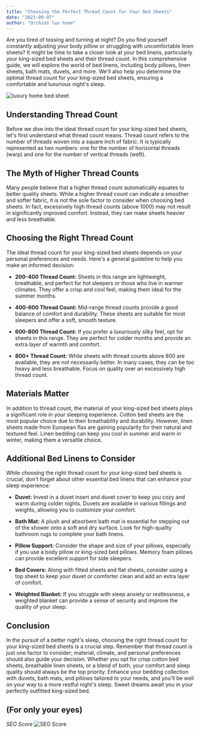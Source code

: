 ```yaml
---
title: "Choosing the Perfect Thread Count for Your Bed Sheets"
date: "2023-09-07"
author: "Orchids lux home"
---
```



Are you tired of tossing and turning at night? Do you find yourself constantly adjusting your body pillow or struggling with uncomfortable linen sheets? It might be time to take a closer look at your bed linens, particularly your king-sized bed sheets and their thread count. In this comprehensive guide, we will explore the world of bed linens, including body pillows, linen sheets, bath mats, duvets, and more. We'll also help you determine the optimal thread count for your king-sized bed sheets, ensuring a comfortable and luxurious night's sleep.

![luxury home bed sheet](/images/Bedsheet.jpg)

## Understanding Thread Count

Before we dive into the ideal thread count for your king-sized bed sheets, let's first understand what thread count means. Thread count refers to the number of threads woven into a square inch of fabric. It is typically represented as two numbers: one for the number of horizontal threads (warp) and one for the number of vertical threads (weft).

## The Myth of Higher Thread Counts

Many people believe that a higher thread count automatically equates to better quality sheets. While a higher thread count can indicate a smoother and softer fabric, it is not the sole factor to consider when choosing bed sheets. In fact, excessively high thread counts (above 1000) may not result in significantly improved comfort. Instead, they can make sheets heavier and less breathable.

## Choosing the Right Thread Count

The ideal thread count for your king-sized bed sheets depends on your personal preferences and needs. Here's a general guideline to help you make an informed decision:

- **200-400 Thread Count:** Sheets in this range are lightweight, breathable, and perfect for hot sleepers or those who live in warmer climates. They offer a crisp and cool feel, making them ideal for the summer months.

- **400-600 Thread Count:** Mid-range thread counts provide a good balance of comfort and durability. These sheets are suitable for most sleepers and offer a soft, smooth texture.

- **600-800 Thread Count:** If you prefer a luxuriously silky feel, opt for sheets in this range. They are perfect for colder months and provide an extra layer of warmth and comfort.

- **800+ Thread Count:** While sheets with thread counts above 800 are available, they are not necessarily better. In many cases, they can be too heavy and less breathable. Focus on quality over an excessively high thread count.

## Materials Matter

In addition to thread count, the material of your king-sized bed sheets plays a significant role in your sleeping experience. Cotton bed sheets are the most popular choice due to their breathability and durability. However, linen sheets made from European flax are gaining popularity for their natural and textured feel. Linen bedding can keep you cool in summer and warm in winter, making them a versatile choice.

## Additional Bed Linens to Consider

While choosing the right thread count for your king-sized bed sheets is crucial, don't forget about other essential bed linens that can enhance your sleep experience:

- **Duvet:** Invest in a duvet insert and duvet cover to keep you cozy and warm during colder nights. Duvets are available in various fillings and weights, allowing you to customize your comfort.

- **Bath Mat:** A plush and absorbent bath mat is essential for stepping out of the shower onto a soft and dry surface. Look for high-quality bathroom rugs to complete your bath linens.

- **Pillow Support:** Consider the shape and size of your pillows, especially if you use a body pillow or king-sized bed pillows. Memory foam pillows can provide excellent support for side sleepers.

- **Bed Covers:** Along with fitted sheets and flat sheets, consider using a top sheet to keep your duvet or comforter clean and add an extra layer of comfort.

- **Weighted Blanket:** If you struggle with sleep anxiety or restlessness, a weighted blanket can provide a sense of security and improve the quality of your sleep.

## Conclusion

In the pursuit of a better night's sleep, choosing the right thread count for your king-sized bed sheets is a crucial step. Remember that thread count is just one factor to consider; material, climate, and personal preferences should also guide your decision. Whether you opt for crisp cotton bed sheets, breathable linen sheets, or a blend of both, your comfort and sleep quality should always be the top priority. Enhance your bedding collection with duvets, bath mats, and pillows tailored to your needs, and you'll be well on your way to a more restful night's sleep. Sweet dreams await you in your perfectly outfitted king-sized bed.

## (For only your eyes)

*SEO Score*
![SEO Score](/images/Bedsheet-Score.png)
